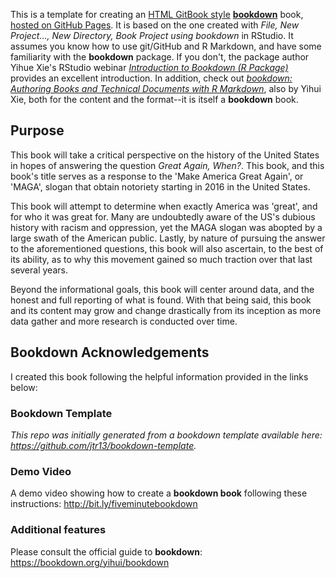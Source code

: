 This is a template for creating an [HTML GitBook style](https://bookdown.org/yihui/bookdown/html.html#gitbook-style) **[bookdown](https://github.com/rstudio/bookdown)** book, [hosted on GitHub Pages](https://bookdown.org/yihui/bookdown/github.html). It is based on the one created with *File, New Project..., New Directory, Book Project using bookdown* in RStudio. It assumes you know how to use git/GitHub and R Markdown, and have some familiarity with the **bookdown** package. If you don't, the package author Yihue Xie's RStudio webinar *[Introduction to Bookdown (R Package)](https://www.youtube.com/watch?v=dVqVscgwSpw)* provides an excellent introduction. In addition, check out [*bookdown: Authoring Books and Technical Documents with R Markdown*](https://bookdown.org/yihui/bookdown), also by Yihui Xie, both for the content and the format--it is itself a **bookdown** book.

## Purpose
This book will take a critical perspective on the history of the United States in hopes of answering the question *Great Again, When?*. This book, and this book's title serves as a response to the 'Make America Great Again', or 'MAGA', slogan that obtain notoriety starting in 2016 in the United States. 

This book will attempt to determine when exactly America was 'great', and for who it was great for. Many are undoubtedly aware of the US's dubious history with racism and oppression, yet the MAGA slogan was abopted by a large swath of the American public. Lastly, by nature of pursuing the answer to the aforementioned questions, this book will also ascertain, to the best of its ability, as to why this movement gained so much traction over that last several years.

Beyond the informational goals, this book will center around data, and the honest and full reporting of what is found. With that being said, this book and its content may grow and change drastically from its inception as more data gather and more research is conducted over time. 

## Bookdown Acknowledgements

I created this book following the helpful information provided in the links below:

### Bookdown Template

*This repo was initially generated from a bookdown template available here: https://github.com/jtr13/bookdown-template.*

### Demo Video

A demo video showing how to create a **bookdown book** following these instructions: http://bit.ly/fiveminutebookdown

### Additional features

Please consult the official guide to **bookdown**: https://bookdown.org/yihui/bookdown

